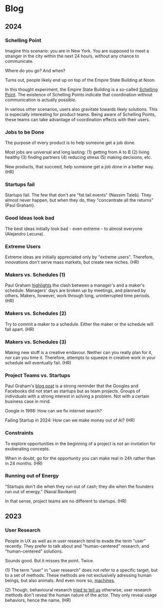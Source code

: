 # Blog

## 2024

### Schelling Point

Imagine this scenario: you are in New York. You are supposed to meet a stranger in the city within the next 24 hours, without any chance to communicate. 

Where do you go? And when?

Turns out, people likely end up on top of the Empire State Building at Noon.

In this thought experiment, the Empire State Building is a so-called [Schelling Point](https://www.youtube.com/watch?v=BtW-Ds-artA). The existence of Schelling Points indicate that coordination without communication is actually possible.

In various other scenarios, users also gravitate towards likely solutions. This is especially interesting for product teams. Being aware of Schelling Points, these teams can take advantage of coordination effects with their users.



### Jobs to be Done 

The purpose of every product is to help someone get a job done.

Most jobs are universal and long lasting: (1) getting from A to B (2) living healthy (3) finding partners (4) reducing stress (5) making decisions, etc. 

New products, that succeed, help someone get a job done in a better way. (HR)




### Startups fail

Startups fail. The few that don't are "fat tail events" (Nassim Taleb). They almost never happen, but when they do, they "concentrate all the returns" (Paul Graham).




### Good Ideas look bad

The best ideas initially look bad - even extreme - to almost everyone (Alejandro Lecuna).




### Extreme Users

Extreme ideas are initially appreciated only by "extreme users". Therefore, innovations don't serve mass markets, but create new niches. (HR)




### Makers vs. Schedules (1)

Paul Graham [highlights](https://paulgraham.com/makersschedule.html) the clash between a manager's and a maker's schedule. Managers' days are broken up by meetings, and planned by others. Makers, however, work through long, uninterrupted time periods. (HR)




### Makers vs. Schedules (2)

Try to commit a maker to a schedule. Either the maker or the schedule will fall apart. (HR)




### Makers vs. Schedules (3)

Making new stuff is a creative endavour. Neither can you really plan for it, nor can you time it. Therefore, attempts to squeeze in creative work in your schedule will eventually fail. (HR)




### Project Teams vs. Startups

Paul Graham's [blog post](https://www.paulgraham.com/google.html) is a strong reminder that the Googles and Facebooks did not start as startups but as team projects. Groups of individuals with a strong interest in solving a problem. Not with a certain business case in mind.

Google in 1998: How can we fix internet search? 

Failing Startup in 2024: How can we make money out of AI? (HR)




### Constraints

To explore opportunities in the beginning of a project is not an invitation for exuberating concepts. 

When in doubt, go for the opportunity you can make real in 24h rather than in 24 months. (HR)




### Running out of Energy

“Startups don't die when they run out of cash; they die when the founders run out of energy.” (Naval Ravikant) 

In that sense, project teams are no different to startups. (HR)




## 2023

### User Research

People in UX as well as in user research tend to evade the term "user" recently. They prefer to talk about and "human-centered" research, and "human-centered" solutions.

Sounds good. But it misses the point. Twice.

(1) The term “user" in "user research" does not refer to a specific target, but to a set of methods. These methods are not exclusively adressing human beings, but also animals. And even more so, [machines](https://www.researchgate.net/publication/332636704_Machine_behaviour).

(2) Though, behavioural research [tried to tell us](https://osf.io/ezcuj/) otherwise, user research methods don't reveal the human nature of the actor. They only reveal usage behaviors, hence the name. (HR)